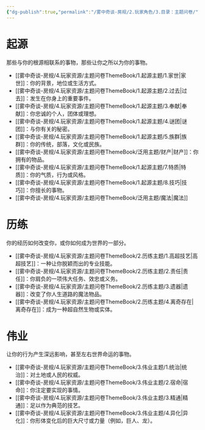 ```yaml
---
{"dg-publish":true,"permalink":"/雾中奇谈-房规/2.玩家角色/3.目录：主题问卷/"}
---
```


# 起源
那些与你的根源相联系的事物，那些让你之所以为你的事物。

- [[雾中奇谈-房规/4.玩家资源/主题问卷ThemeBook/1.起源主题/1.家世\|家世]]：你的背景，地位或生活方式。
- [[雾中奇谈-房规/4.玩家资源/主题问卷ThemeBook/1.起源主题/2.过去\|过去]]：发生在你身上的重要事件。
- [[雾中奇谈-房规/4.玩家资源/主题问卷ThemeBook/1.起源主题/3.奉献\|奉献]]：你忠诚的个人，团体或理想。
- [[雾中奇谈-房规/4.玩家资源/主题问卷ThemeBook/1.起源主题/4.谜团\|谜团]]：与你有关的秘密。
- [[雾中奇谈-房规/4.玩家资源/主题问卷ThemeBook/1.起源主题/5.族群\|族群]]：你的传统，部落，文化或民族。
- [[雾中奇谈-房规/4.玩家资源/主题问卷ThemeBook/泛用主题/财产\|财产]]：你拥有的物品。
- [[雾中奇谈-房规/4.玩家资源/主题问卷ThemeBook/1.起源主题/7.特质\|特质]]：你的气质，行为或风格。
- [[雾中奇谈-房规/4.玩家资源/主题问卷ThemeBook/1.起源主题/8.技巧\|技巧]]：你擅长的事物。
- [[雾中奇谈-房规/4.玩家资源/主题问卷ThemeBook/泛用主题/魔法\|魔法]]

# 历练
你的经历如何改变你，或你如何成为世界的一部分。

- [[雾中奇谈-房规/4.玩家资源/主题问卷ThemeBook/2.历练主题/1.高超技艺\|高超技艺]]：一种让你脱颖而出的专业技能。
- [[雾中奇谈-房规/4.玩家资源/主题问卷ThemeBook/2.历练主题/2.责任\|责任]]：你肩负的一项伟大任务、效忠或义务。
- [[雾中奇谈-房规/4.玩家资源/主题问卷ThemeBook/2.历练主题/3.遗器\|遗器]]：改变了你人生道路的魔法物品。
- [[雾中奇谈-房规/4.玩家资源/主题问卷ThemeBook/2.历练主题/4.离奇存在\|离奇存在]]：成为一种超自然生物或实体。

# 伟业
让你的行为产生深远影响，甚至左右世界命运的事物。

- [[雾中奇谈-房规/4.玩家资源/主题问卷ThemeBook/3.伟业主题/1.统治\|统治]]：对土地或人民的权威。
- [[雾中奇谈-房规/4.玩家资源/主题问卷ThemeBook/3.伟业主题/2.宿命\|宿命]]：你注定要实现的事情。
- [[雾中奇谈-房规/4.玩家资源/主题问卷ThemeBook/3.伟业主题/3.精通\|精通]]：足以作为典范的技艺。
- [[雾中奇谈-房规/4.玩家资源/主题问卷ThemeBook/3.伟业主题/4.异化\|异化]]：你形体变化后的巨大尺寸或力量（例如，巨人、龙）。

